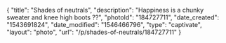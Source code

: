 {
    "title": "Shades of neutrals",
    "description": "Happiness is a chunky sweater and knee high boots ??",
    "photoId": "184727711",
    "date_created": "1543691824",
    "date_modified": "1546466796",
    "type": "captivate",
    "layout": "photo",
    "url": "\/p\/shades-of-neutrals\/184727711"
}